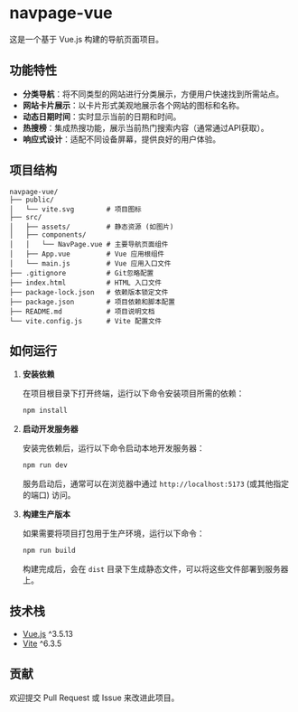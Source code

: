 # navpage-vue

这是一个基于 Vue.js 构建的导航页面项目。

## 功能特性

*   **分类导航**：将不同类型的网站进行分类展示，方便用户快速找到所需站点。
*   **网站卡片展示**：以卡片形式美观地展示各个网站的图标和名称。
*   **动态日期时间**：实时显示当前的日期和时间。
*   **热搜榜**：集成热搜功能，展示当前热门搜索内容（通常通过API获取）。
*   **响应式设计**：适配不同设备屏幕，提供良好的用户体验。

## 项目结构

```
navpage-vue/
├── public/
│   └── vite.svg        # 项目图标
├── src/
│   ├── assets/         # 静态资源 (如图片)
│   ├── components/
│   │   └── NavPage.vue # 主要导航页面组件
│   ├── App.vue         # Vue 应用根组件
│   └── main.js         # Vue 应用入口文件
├── .gitignore          # Git忽略配置
├── index.html          # HTML 入口文件
├── package-lock.json   # 依赖版本锁定文件
├── package.json        # 项目依赖和脚本配置
├── README.md           # 项目说明文档
└── vite.config.js      # Vite 配置文件
```

## 如何运行

1.  **安装依赖**

    在项目根目录下打开终端，运行以下命令安装项目所需的依赖：

    ```bash
    npm install
    ```

2.  **启动开发服务器**

    安装完依赖后，运行以下命令启动本地开发服务器：

    ```bash
    npm run dev
    ```

    服务启动后，通常可以在浏览器中通过 `http://localhost:5173` (或其他指定的端口) 访问。

3.  **构建生产版本**

    如果需要将项目打包用于生产环境，运行以下命令：

    ```bash
    npm run build
    ```

    构建完成后，会在 `dist` 目录下生成静态文件，可以将这些文件部署到服务器上。

## 技术栈

*   [Vue.js](https://vuejs.org/) ^3.5.13
*   [Vite](https://vitejs.dev/) ^6.3.5

## 贡献

欢迎提交 Pull Request 或 Issue 来改进此项目。
